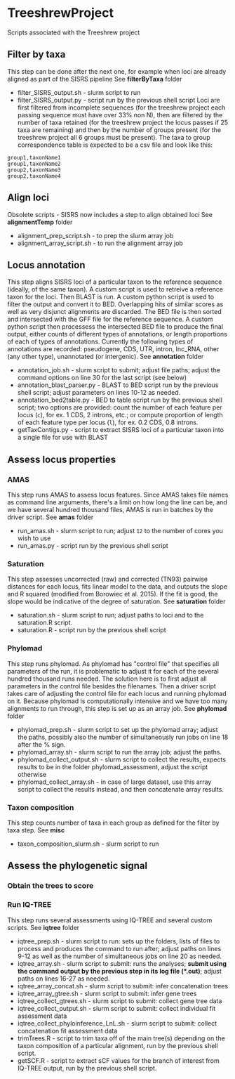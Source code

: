 # TreeshrewProject
Scripts associated with the Treeshrew project

## Filter by taxa
This step can be done after the next one, for example when loci are already aligned as part of the SISRS pipeline
See **filterByTaxa** folder
* filter_SISRS_output.sh - slurm script to run
* filter_SISRS_output.py - script run by the previous shell script
Loci are first filtered from incomplete sequences (for the treeshrew project each passing sequence must have over 33% non N), then are filtered by the number of taxa retained (for the treeshrew project the locus passes if 25 taxa are remaining) and then by the number of groups present (for the treeshrew project all 6 groups must be present).
The taxa to group correspondence table is expected to be a csv file and look like this:
```
group1,taxonName1
group1,taxonName2
group2,taxonName3
group2,taxonName4
```


## Align loci
Obsolete scripts - SISRS now includes a step to align obtained loci
See **alignmentTemp** folder
* alignment_prep_script.sh - to prep the slurm array job
* alignment_array_script.sh - to run the alignment array job

## Locus annotation

This step aligns SISRS loci of a particular taxon to the reference sequence (ideally, of the same taxon). A custom script is used to retreive a reference taxon for the loci. Then BLAST is run. A custom python script is used to filter the output and convert it to BED. Overlapping hits of similar scores as well as very disjunct alignments are discarded. The BED file is then sorted and intersected with the GFF file for the reference sequence. A custom python script then processess the intersected BED file to produce the final output, either counts of different types of annotations, or length proportions of each of types of annotations. Currently the following types of annotations are recorded: pseudogene, CDS, UTR, intron, lnc_RNA, other (any other type), unannotated (or intergenic). See **annotation** folder
* annotation_job.sh - slurm script to submit; adjust file paths; adjust the command options on line 30 for the last script (see below)
* annotation_blast_parser.py - BLAST to BED script run by the previous shell script; adjust parameters on lines 10-12 as needed.
* annotation_bed2table.py - BED to table script run by the previous shell script; two options are provided: count the number of each feature per locus (`c`), for ex. 1 CDS, 2 introns, etc.; or compute proportion of length of each feature type per locus (`l`), for ex. 0.2 CDS, 0.8 introns.
* getTaxContigs.py - script to extract SISRS loci of a particular taxon into a single file for use with BLAST

## Assess locus properties

### AMAS
This step runs AMAS to assess locus features. Since AMAS takes file names as command line arguments, there's a limit on how long the line can be, and we have several hundred thousand files, AMAS is run in batches by the driver script. See **amas** folder
* run_amas.sh - slurm script to run; adjust `12` to the number of cores you wish to use
* run_amas.py - script run by the previous shell script

### Saturation
This step assesses uncorrected (raw) and corrected (TN93) pairwise distances for each locus, fits linear model to the data, and outputs the slope and R squared (modified from Borowiec et al. 2015). If the fit is good, the slope would be indicative of the degree of saturation. See **saturation** folder
* saturation.sh - slurm script to run; adjust paths to loci and to the saturation.R script.
* saturation.R - script run by the previous shell script

### Phylomad
This step runs phylomad. As phylomad has "control file" that specifies all parameters of the run, it is problematic to adjust it for each of the several hundred thousand runs needed. The solution here is to first adjust all parameters in the control file besides the filenames. Then a driver script takes care of adjusting the control file for each locus and running phylomad on it. Because phylomad is computationally intensive and we have too many alignments to run through, this step is set up as an array job. See **phylomad** folder
* phylomad_prep.sh - slurm script to set up the phylomad array; adjust the paths, possibly also the number of simultaneously run jobs on line 18 after the % sign.
* phylomad_array.sh - slurm script to run the array job; adjust the paths.
* phylomad_collect_output.sh - slurm script to collect the results, expects results to be in the folder phylomad_assessment, adjust the script otherwise
* phylomad_collect_array.sh - in case of large dataset, use this array script to collect the results instead, and then concatenate array results.

### Taxon composition
This step counts number of taxa in each group as defined for the filter by taxa step. See **misc**
* taxon_composition_slurm.sh - slurm script to run

## Assess the phylogenetic signal

### Obtain the trees to score

### Run IQ-TREE
This step runs several assessments using IQ-TREE and several custom scripts. See **iqtree** folder
* iqtree_prep.sh - slurm script to run: sets up the folders, lists of files to process and produces the command to run after; adjust paths on lines 9-12 as well as the number of simultaneous jobs on line 20 as needed.
* iqtree_array.sh - slurm script to submit: runs the analyses; **submit using the command output by the previous step in its log file (\*.out)**; adjust paths on lines 16-27 as needed.
* iqtree_array_concat.sh - slurm script to submit: infer concatenation trees
* iqtree_array_gtree.sh - slurm script to submit: infer gene trees
* iqtree_collect_gtrees.sh - slurm script to submit: collect gene tree data
* iqtree_collect_output.sh - slurm script to submit: collect individual fit assessment data
* iqtree_collect_phyloinference_LnL.sh - slurm script to submit: collect concatenation fit assessment data
* trimTrees.R - script to trim taxa off of the main tree(s) depending on the taxon composition of a particular alignment, run by the previous shell script.
* getSCF.R - script to extract sCF values for the branch of interest from IQ-TREE output, run by the previous shell script.

